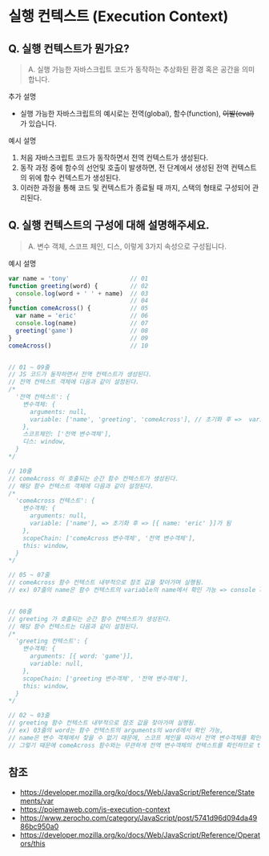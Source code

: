 # 실행 컨텍스트 (Execution Context)

## Q. 실행 컨텍스트가 뭔가요?

>
> A. 실행 가능한 자바스크립트 코드가 동작하는 추상화된 환경 혹은 공간을 의미 합니다.
>

추가 설명
- 실행 가능한 자바스크립트의 예시로는 전역(global), 함수(function), ~~이발(eval)~~ 가 있습니다.

예시 설명
1. 처음 자바스크립트 코드가 동작하면서 전역 컨텍스트가 생성된다.
2. 동작 과정 중에 함수의 선언및 호출이 발생하면, 전 단계에서 생성된 전역 컨텍스트의 위에 함수 컨텍스트가 생성된다.
3. 이러한 과정을 통해 코드 및 컨텍스트가 종료될 때 까지, 스택의 형태로 구성되어 관리된다.


## Q. 실행 컨텍스트의 구성에 대해 설명해주세요.

>
> A. 변수 객체, 스코프 체인, 디스, 이렇게 3가지 속성으로 구성됩니다.
>


예시 설명

```javascript
var name = 'tony'                 // 01
function greeting(word) {         // 02
  console.log(word + ' ' + name)  // 03
}                                 // 04
function comeAcross() {           // 05
  var name = 'eric'               // 06
  console.log(name)               // 07
  greeting('game')                // 08
}                                 // 09
comeAcross()                      // 10


// 01 ~ 09줄
// JS 코드가 동작하면서 전역 컨텍스트가 생성된다.
// 전역 컨텍스트 객체에 다음과 같이 설정된다.
/* 
  '전역 컨텍스트': {
    변수객체: {
      arguments: null,
      variable: ['name', 'greeting', 'comeAcross'], // 초기화 후 =>  variable: [{ name: 'tony' }, { greeting: Function }, { comeAcross: Function }]  이렇게 바뀜
    },
    스코프체인: ['전역 변수객체'],
    디스: window,
  }
*/

// 10줄
// comeAcross 이 호출되는 순간 함수 컨텍스트가 생성된다.
// 해당 함수 컨텍스트 객체에 다음과 같이 설정된다.
/*
  'comeAcross 컨텍스트': {
    변수객체: {
      arguments: null,
      variable: ['name'], => 초기화 후 => [{ name: 'eric' }]가 됨
    },
    scopeChain: ['comeAcross 변수객체', '전역 변수객체'],
    this: window,
  }
*/

// 05 ~ 07줄
// comeAcross 함수 컨텍스트 내부적으로 참조 값을 찾아가며 실행됨.
// ex) 07줄의 name은 함수 컨텍스트의 variable의 name에서 확인 가능 => console log 동작


// 08줄
// greeting 가 호출되는 순간 함수 컨텍스트가 생성된다.
// 해당 함수 컨텍스트는 다음과 같이 설정된다.
/*
  'greeting 컨텍스트': {
    변수객체: {
      arguments: [{ word: 'game'}],
      variable: null,
    },
    scopeChain: ['greeting 변수객체', '전역 변수객체'],
    this: window,
  }
*/

// 02 ~ 03줄
// greeting 함수 컨텍스트 내부적으로 참조 값을 찾아가며 실행됨.
// ex) 03줄의 word는 함수 컨텍스트의 arguments의 word에서 확인 가능,
// name은 변수 객체에서 찾을 수 없기 때문에, 스코프 체인을 따라서 전역 변수객체를 확인하게 됨.
// 그렇기 때문에 comeAcross 함수와는 무관하게 전역 변수객체의 컨텍스트를 확인하므로 tony라는 글자를 확인.
```

## 참조
- https://developer.mozilla.org/ko/docs/Web/JavaScript/Reference/Statements/var
- https://poiemaweb.com/js-execution-context
- https://www.zerocho.com/category/JavaScript/post/5741d96d094da4986bc950a0
- https://developer.mozilla.org/ko/docs/Web/JavaScript/Reference/Operators/this